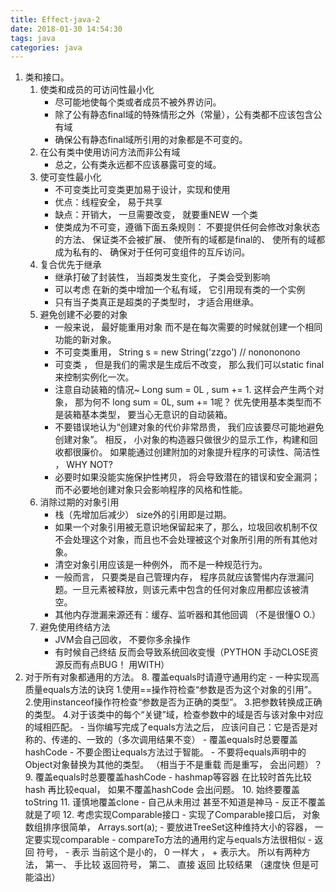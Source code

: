 ```yaml
---
title: Effect-java-2
date: 2018-01-30 14:54:30
tags: java
categories: java
---
```



1. 类和接口。
    1.  使类和成员的可访问性最小化
        - 尽可能地使每个类或者成员不被外界访问。
        - 除了公有静态final域的特殊情形之外（常量），公有类都不应该包含公有域
        - 确保公有静态final域所引用的对象都是不可变的。
    2.  在公有类中使用访问方法而非公有域
        - 总之，公有类永远都不应该暴露可变的域。
    3.  使可变性最小化
        - 不可变类比可变类更加易于设计，实现和使用
        - 优点：线程安全， 易于共享
        - 缺点：开销大， 一旦需要改变， 就要重NEW 一个类
        - 使类成为不可变，遵循下面五条规则： 不要提供任何会修改对象状态的方法、 保证类不会被扩展、 使所有的域都是final的、 使所有的域都成为私有的、 确保对于任何可变组件的互斥访问。
    4.  复合优先于继承
        - 继承打破了封装性， 当超类发生变化， 子类会受到影响
        - 可以考虑 在新的类中增加一个私有域， 它引用现有类的一个实例
        - 只有当子类真正是超类的子类型时， 才适合用继承。
    5.  避免创建不必要的对象
        - 一般来说， 最好能重用对象 而不是在每次需要的时候就创建一个相同功能的新对象。
        - 不可变类重用， String s = new String('zzgo') // nonononono
        - 可变类 ， 但是我们的需求是生成后不改变， 那么我们可以static final 来控制实例化一次。
        - 注意自动装箱的情况~ Long sum = 0L , sum += 1. 这样会产生两个对象， 那为何不 long sum = 0L, sum += 1呢？ 优先使用基本类型而不是装箱基本类型， 要当心无意识的自动装箱。
        - 不要错误地认为“创建对象的代价非常昂贵， 我们应该要尽可能地避免创建对象”。 相反， 小对象的构造器只做很少的显示工作，构建和回收都很廉价。 如果能通过创建附加的对象提升程序的可读性、简洁性 ， WHY NOT?
        - 必要时如果没能实施保护性拷贝， 将会导致潜在的错误和安全漏洞； 而不必要地创建对象只会影响程序的风格和性能。
    6.  消除过期的对象引用
        - 栈（先增加后减少） size外的引用即是过期。
        - 如果一个对象引用被无意识地保留起来了，那么，垃圾回收机制不仅不会处理这个对象，而且也不会处理被这个对象所引用的所有其他对象。
        - 清空对象引用应该是一种例外， 而不是一种规范行为。
        - 一般而言， 只要类是自己管理内存， 程序员就应该警惕内存泄漏问题。一旦元素被释放，则该元素中包含的任何对象应用都应该被清空。
        - 其他内存泄漏来源还有：缓存、监听器和其他回调 （不是很懂O O.）
    7.  避免使用终结方法
        - JVM会自己回收， 不要你多余操作
        - 有时候自己终结 反而会导致系统回收变慢（PYTHON 手动CLOSE资源反而有点BUG！ 用WITH）
2. 对于所有对象都通用的方法。
    8.  覆盖equals时请遵守通用约定
        - 一种实现高质量equals方法的诀窍 1.使用==操作符检查“参数是否为这个对象的引用”。 2.使用instanceof操作符检查“参数是否为正确的类型”。 3.把参数转换成正确的类型。 4.对于该类中的每个“关键”域，检查参数中的域是否与该对象中对应的域相匹配。
        - 当你编写完成了equals方法之后， 应该问自己：它是否是对称的、传递的、一致的（多次调用结果不变）
        - 覆盖equals时总要覆盖hashCode
        - 不要企图让equals方法过于智能。
        - 不要将equals声明中的Object对象替换为其他的类型。 （相当于不是重载 而是重写， 会出问题）？
    9.  覆盖equals时总要覆盖hashCode
        - hashmap等容器 在比较时首先比较hash 再比较equal， 如果不覆盖hashCode 会出问题。
    10. 始终要覆盖toString
    11. 谨慎地覆盖clone
        - 自己从未用过 甚至不知道是神马
        - 反正不覆盖就是了呗
    12. 考虑实现Comparable接口
        - 实现了Comparable接口后， 对象数组排序很简单， Arrays.sort(a);
        - 要放进TreeSet这种维持大小的容器， 一定要实现comparable
        - compareTo方法的通用约定与equals方法很相似
        - 返回 符号， - 表示 当前这个是小的， 0 一样大 ， + 表示大。 所以有两种方法， 第一、 手比较 返回符号， 第二、 直接 返回 比较结果 （速度快 但是可能溢出）
